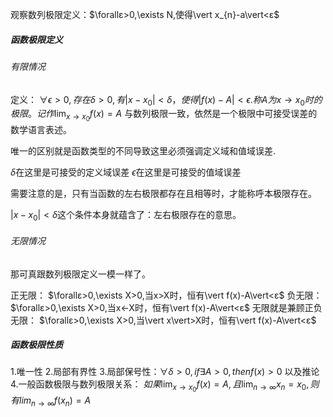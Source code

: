 观察数列极限定义：$\forallε>0,\exists N,使得\vert x_{n}-a\vert<ε$

##### 函数极限定义

###### 有限情况
定义：
$\forall\epsilon>0,存在 \delta>0,有\vert x-x_{0}\vert<\delta，使得\vert f(x)-A\vert< \epsilon$.$称A为x\to x_{0}时的极限。记作\lim_{ x \to x_{0} }f(x)=A$
与数列极限一致，依然是一个极限中可接受误差的数学语言表述。

唯一的区别就是函数类型的不同导致这里必须强调定义域和值域误差.

$\delta$在这里是可接受的定义域误差
$\epsilon$在这里是可接受的值域误差

需要注意的是，只有当函数的左右极限都存在且相等时，才能称呼本极限存在。

$\vert x-x_{0}\vert<\delta$这个条件本身就蕴含了：左右极限存在的意思。


###### 无限情况
那可真跟数列极限定义一模一样了。

正无限：
$\forallε>0,\exists X>0,当x>X时，恒有\vert f(x)-A\vert<ε$
负无限：
$\forallε>0,\exists X>0,当x<-X时，恒有\vert f(x)-A\vert<ε$
无限就是兼顾正负无限：
$\forallε>0,\exists X>0,当\vert x\vert>X时，恒有\vert f(x)-A\vert<ε$



##### 函数极限性质

1.唯一性
2.局部有界性
3.局部保号性：$\forall \delta>0 , if\exists A>0,then f(x)>0$
以及推论
4.一般函数极限与数列极限关系：
$如果\lim_{ x \to x_{0}}f(x)=A,且\lim_{ n \to \infty }x_{n}=x_{0},则有lim_{n\to \infty }f(x_{n})=A$



